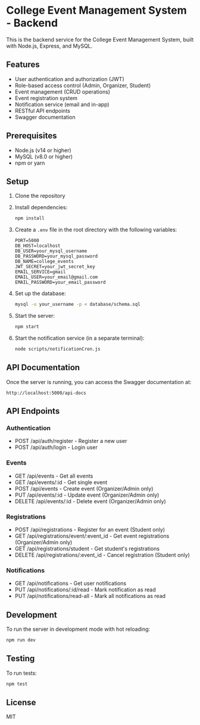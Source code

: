 # College Event Management System - Backend

This is the backend service for the College Event Management System, built with Node.js, Express, and MySQL.

## Features

- User authentication and authorization (JWT)
- Role-based access control (Admin, Organizer, Student)
- Event management (CRUD operations)
- Event registration system
- Notification service (email and in-app)
- RESTful API endpoints
- Swagger documentation

## Prerequisites

- Node.js (v14 or higher)
- MySQL (v8.0 or higher)
- npm or yarn

## Setup

1. Clone the repository
2. Install dependencies:
   ```bash
   npm install
   ```

3. Create a `.env` file in the root directory with the following variables:
   ```
   PORT=5000
   DB_HOST=localhost
   DB_USER=your_mysql_username
   DB_PASSWORD=your_mysql_password
   DB_NAME=college_events
   JWT_SECRET=your_jwt_secret_key
   EMAIL_SERVICE=gmail
   EMAIL_USER=your_email@gmail.com
   EMAIL_PASSWORD=your_email_password
   ```

4. Set up the database:
   ```bash
   mysql -u your_username -p < database/schema.sql
   ```

5. Start the server:
   ```bash
   npm start
   ```

6. Start the notification service (in a separate terminal):
   ```bash
   node scripts/notificationCron.js
   ```

## API Documentation

Once the server is running, you can access the Swagger documentation at:
```
http://localhost:5000/api-docs
```

## API Endpoints

### Authentication
- POST /api/auth/register - Register a new user
- POST /api/auth/login - Login user

### Events
- GET /api/events - Get all events
- GET /api/events/:id - Get single event
- POST /api/events - Create event (Organizer/Admin only)
- PUT /api/events/:id - Update event (Organizer/Admin only)
- DELETE /api/events/:id - Delete event (Organizer/Admin only)

### Registrations
- POST /api/registrations - Register for an event (Student only)
- GET /api/registrations/event/:event_id - Get event registrations (Organizer/Admin only)
- GET /api/registrations/student - Get student's registrations
- DELETE /api/registrations/:event_id - Cancel registration (Student only)

### Notifications
- GET /api/notifications - Get user notifications
- PUT /api/notifications/:id/read - Mark notification as read
- PUT /api/notifications/read-all - Mark all notifications as read

## Development

To run the server in development mode with hot reloading:
```bash
npm run dev
```

## Testing

To run tests:
```bash
npm test
```

## License

MIT 